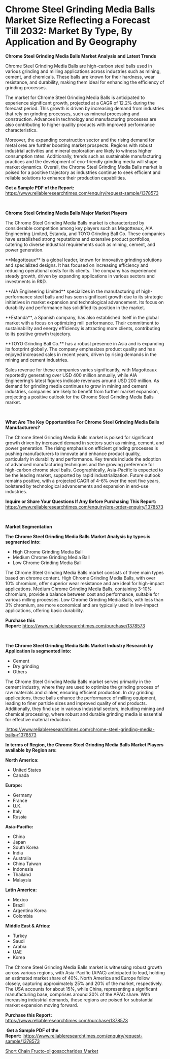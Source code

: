 <p><h1>Chrome Steel Grinding Media Balls Market Size Reflecting a Forecast Till 2032: Market By Type, By Application and By Geography</h1></p><p><strong>Chrome Steel Grinding Media Balls Market Analysis and Latest Trends</strong></p>
<p><p>Chrome Steel Grinding Media Balls are high-carbon steel balls used in various grinding and milling applications across industries such as mining, cement, and chemicals. These balls are known for their hardness, wear resistance, and durability, making them ideal for enhancing the efficiency of grinding processes. </p><p>The market for Chrome Steel Grinding Media Balls is anticipated to experience significant growth, projected at a CAGR of 12.2% during the forecast period. This growth is driven by increasing demand from industries that rely on grinding processes, such as mineral processing and construction. Advances in technology and manufacturing processes are also contributing to higher quality products with improved performance characteristics.</p><p>Moreover, the expanding construction sector and the rising demand for metal ores are further boosting market prospects. Regions with robust industrial activities and mineral exploration are likely to witness higher consumption rates. Additionally, trends such as sustainable manufacturing practices and the development of eco-friendly grinding media will shape market dynamics. Overall, the Chrome Steel Grinding Media Balls market is poised for a positive trajectory as industries continue to seek efficient and reliable solutions to enhance their production capabilities.</p></p>
<p><strong>Get a Sample PDF of the Report:&nbsp;</strong> <a href="https://www.reliableresearchtimes.com/enquiry/request-sample/1378573?utm_campaign=3283&utm_medium=2&utm_source=Github&utm_content=ia&utm_term=02042025&utm_id=chrome-steel-grinding-media-balls">https://www.reliableresearchtimes.com/enquiry/request-sample/1378573</a></p>
<p>&nbsp;</p>
<p><strong>Chrome Steel Grinding Media Balls Major Market Players</strong></p>
<p><p>The Chrome Steel Grinding Media Balls market is characterized by considerable competition among key players such as Magotteaux, AIA Engineering Limited, Estanda, and TOYO Grinding Ball Co. These companies have established strong reputations and extensive product portfolios, catering to diverse industrial requirements such as mining, cement, and power generation.</p><p>**Magotteaux** is a global leader, known for innovative grinding solutions and specialized designs. It has focused on increasing efficiency and reducing operational costs for its clients. The company has experienced steady growth, driven by expanding applications in various sectors and investments in R&D.</p><p>**AIA Engineering Limited** specializes in the manufacturing of high-performance steel balls and has seen significant growth due to its strategic initiatives in market expansion and technological advancement. Its focus on durability and performance has solidified its position in the market.</p><p>**Estanda**, a Spanish company, has also established itself in the global market with a focus on optimizing mill performance. Their commitment to sustainability and energy efficiency is attracting more clients, contributing to its positive growth trajectory.</p><p>**TOYO Grinding Ball Co.** has a robust presence in Asia and is expanding its footprint globally. The company emphasizes product quality and has enjoyed increased sales in recent years, driven by rising demands in the mining and cement industries.</p><p>Sales revenue for these companies varies significantly, with Magotteaux reportedly generating over USD 400 million annually, while AIA Engineering’s latest figures indicate revenues around USD 200 million. As demand for grinding media continues to grow in mining and cement industries, companies are likely to benefit from further market expansion, projecting a positive outlook for the Chrome Steel Grinding Media Balls market.</p></p>
<p>&nbsp;</p>
<p><strong>What Are The Key Opportunities For Chrome Steel Grinding Media Balls Manufacturers?</strong></p>
<p><p>The Chrome Steel Grinding Media Balls market is poised for significant growth driven by increased demand in sectors such as mining, cement, and power generation. The rising emphasis on efficient grinding processes is pushing manufacturers to innovate and enhance product quality, particularly in durability and performance. Key trends include the adoption of advanced manufacturing techniques and the growing preference for high-carbon chrome steel balls. Geographically, Asia-Pacific is expected to be the leading market, supported by rapid industrialization. Future outlook remains positive, with a projected CAGR of 4-6% over the next five years, bolstered by technological advancements and expansion in end-use industries.</p></p>
<p><strong>Inquire or Share Your Questions If Any Before Purchasing This Report:</strong> <a href="https://www.reliableresearchtimes.com/enquiry/pre-order-enquiry/1378573?utm_campaign=3283&utm_medium=2&utm_source=Github&utm_content=ia&utm_term=02042025&utm_id=chrome-steel-grinding-media-balls">https://www.reliableresearchtimes.com/enquiry/pre-order-enquiry/1378573</a></p>
<p>&nbsp;</p>
<p><strong>Market Segmentation</strong></p>
<p><strong>The Chrome Steel Grinding Media Balls Market Analysis by types is segmented into:</strong></p>
<p><ul><li>High Chrome Grinding Media Ball</li><li>Medium Chrome Grinding Media Ball</li><li>Low Chrome Grinding Media Ball</li></ul></p>
<p><p>The Chrome Steel Grinding Media Balls market consists of three main types based on chrome content. High Chrome Grinding Media Balls, with over 10% chromium, offer superior wear resistance and are ideal for high-impact applications. Medium Chrome Grinding Media Balls, containing 3-10% chromium, provide a balance between cost and performance, suitable for various milling processes. Low Chrome Grinding Media Balls, with less than 3% chromium, are more economical and are typically used in low-impact applications, offering basic durability.</p></p>
<p><strong>Purchase this Report:&nbsp;</strong><a href="https://www.reliableresearchtimes.com/purchase/1378573?utm_campaign=3283&utm_medium=2&utm_source=Github&utm_content=ia&utm_term=02042025&utm_id=chrome-steel-grinding-media-balls">https://www.reliableresearchtimes.com/purchase/1378573</a></p>
<p>&nbsp;</p>
<p><strong>The Chrome Steel Grinding Media Balls Market Industry Research by Application is segmented into:</strong></p>
<p><ul><li>Cement</li><li>Dry grinding</li><li>Others</li></ul></p>
<p><p>The Chrome Steel Grinding Media Balls market serves primarily in the cement industry, where they are used to optimize the grinding process of raw materials and clinker, ensuring efficient production. In dry grinding applications, these balls enhance the performance of milling equipment, leading to finer particle sizes and improved quality of end products. Additionally, they find use in various industrial sectors, including mining and chemical processing, where robust and durable grinding media is essential for effective material reduction.</p></p>
<p><a href="https://www.reliableresearchtimes.com/chrome-steel-grinding-media-balls-r1378573?utm_campaign=3283&utm_medium=2&utm_source=Github&utm_content=ia&utm_term=02042025&utm_id=chrome-steel-grinding-media-balls">&nbsp;https://www.reliableresearchtimes.com/chrome-steel-grinding-media-balls-r1378573</a></p>
<p><strong>In terms of Region, the Chrome Steel Grinding Media Balls Market Players available by Region are:</strong></p>
<p>
    <p> <strong> North America: </strong>
        <ul>
            <li>United States</li>
            <li>Canada</li>
        </ul>
        </p> 
    <p> <strong> Europe: </strong>
        <ul>
            <li>Germany</li>
            <li>France</li>
            <li>U.K.</li>
            <li>Italy</li>
            <li>Russia</li>
        </ul>
        </p> 
    <p> <strong> Asia-Pacific: </strong>
        <ul>
            <li>China</li>
            <li>Japan</li>
            <li>South Korea</li>
            <li>India</li>
            <li>Australia</li>
            <li>China Taiwan</li>
            <li>Indonesia</li>
            <li>Thailand</li>
            <li>Malaysia</li>
        </ul>
        </p> 
    <p> <strong> Latin America: </strong>
        <ul>
            <li>Mexico</li>
            <li>Brazil</li>
            <li>Argentina Korea</li>
            <li>Colombia</li>
        </ul>
        </p> 
    <p> <strong> Middle East & Africa: </strong>
        <ul>
            <li>Turkey</li>
            <li>Saudi</li>
            <li>Arabia</li>
            <li>UAE</li>
            <li>Korea</li>
        </ul>
    </p>
    </p>
<p><p>The Chrome Steel Grinding Media Balls market is witnessing robust growth across various regions, with Asia-Pacific (APAC) anticipated to lead, holding an estimated market share of 40%. North America and Europe follow closely, capturing approximately 25% and 20% of the market, respectively. The USA accounts for about 15%, while China, representing a significant manufacturing base, comprises around 30% of the APAC share. With increasing industrial demands, these regions are poised for substantial market expansion moving forward.</p></p>
<p><strong>Purchase this Report: </strong><a href="https://www.reliableresearchtimes.com/purchase/1378573?utm_campaign=3283&utm_medium=2&utm_source=Github&utm_content=ia&utm_term=02042025&utm_id=chrome-steel-grinding-media-balls">https://www.reliableresearchtimes.com/purchase/1378573</a></p>
<p>&nbsp;<strong>Get a Sample PDF of the Report:&nbsp;&nbsp;</strong><a href="https://www.reliableresearchtimes.com/enquiry/request-sample/1378573?utm_campaign=3283&utm_medium=2&utm_source=Github&utm_content=ia&utm_term=02042025&utm_id=chrome-steel-grinding-media-balls">https://www.reliableresearchtimes.com/enquiry/request-sample/1378573</a></p>
<p><strong></strong></p>
<p><p><a href="https://github.com/plawragarile/Market-Research-Report-List-1/blob/main/short-chain-fructo-oligosaccharides-market.md?utm_campaign=3283&utm_medium=2&utm_source=Github&utm_content=ia&utm_term=02042025&utm_id=chrome-steel-grinding-media-balls">Short Chain Fructo-oligosaccharides Market</a></p></p>